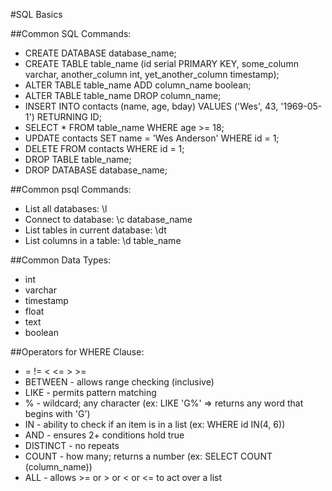 #SQL Basics

##Common SQL Commands:
* CREATE DATABASE database_name;
* CREATE TABLE table_name (id serial PRIMARY KEY, some_column varchar, another_column int, yet_another_column timestamp);
* ALTER TABLE table_name ADD column_name boolean;
* ALTER TABLE table_name DROP column_name;
* INSERT INTO contacts (name, age, bday) VALUES ('Wes', 43, '1969-05-1') RETURNING ID;
* SELECT * FROM table_name WHERE age >= 18;
* UPDATE contacts SET name = 'Wes Anderson' WHERE id = 1;
* DELETE FROM contacts WHERE id = 1;
* DROP TABLE table_name;
* DROP DATABASE database_name;

##Common psql Commands:
* List all databases: \l
* Connect to database: \c database_name
* List tables in current database: \dt
* List columns in a table: \d table_name

##Common Data Types:
* int
* varchar
* timestamp
* float
* text
* boolean

##Operators for WHERE Clause:
* = != < <= > >=
* BETWEEN - allows range checking (inclusive)
* LIKE - permits pattern matching
* % - wildcard; any character (ex: LIKE 'G%' => returns any word that begins with 'G')
* IN - ability to check if an item is in a list (ex: WHERE id IN(4, 6))
* AND - ensures 2+ conditions hold true
* DISTINCT - no repeats
* COUNT - how many; returns a number (ex: SELECT COUNT (column_name))
* ALL - allows >= or > or < or <= to act over a list